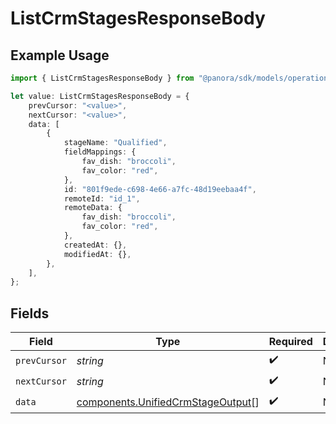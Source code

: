 # ListCrmStagesResponseBody

## Example Usage

```typescript
import { ListCrmStagesResponseBody } from "@panora/sdk/models/operations";

let value: ListCrmStagesResponseBody = {
    prevCursor: "<value>",
    nextCursor: "<value>",
    data: [
        {
            stageName: "Qualified",
            fieldMappings: {
                fav_dish: "broccoli",
                fav_color: "red",
            },
            id: "801f9ede-c698-4e66-a7fc-48d19eebaa4f",
            remoteId: "id_1",
            remoteData: {
                fav_dish: "broccoli",
                fav_color: "red",
            },
            createdAt: {},
            modifiedAt: {},
        },
    ],
};
```

## Fields

| Field                                                                                  | Type                                                                                   | Required                                                                               | Description                                                                            |
| -------------------------------------------------------------------------------------- | -------------------------------------------------------------------------------------- | -------------------------------------------------------------------------------------- | -------------------------------------------------------------------------------------- |
| `prevCursor`                                                                           | *string*                                                                               | :heavy_check_mark:                                                                     | N/A                                                                                    |
| `nextCursor`                                                                           | *string*                                                                               | :heavy_check_mark:                                                                     | N/A                                                                                    |
| `data`                                                                                 | [components.UnifiedCrmStageOutput](../../models/components/unifiedcrmstageoutput.md)[] | :heavy_check_mark:                                                                     | N/A                                                                                    |